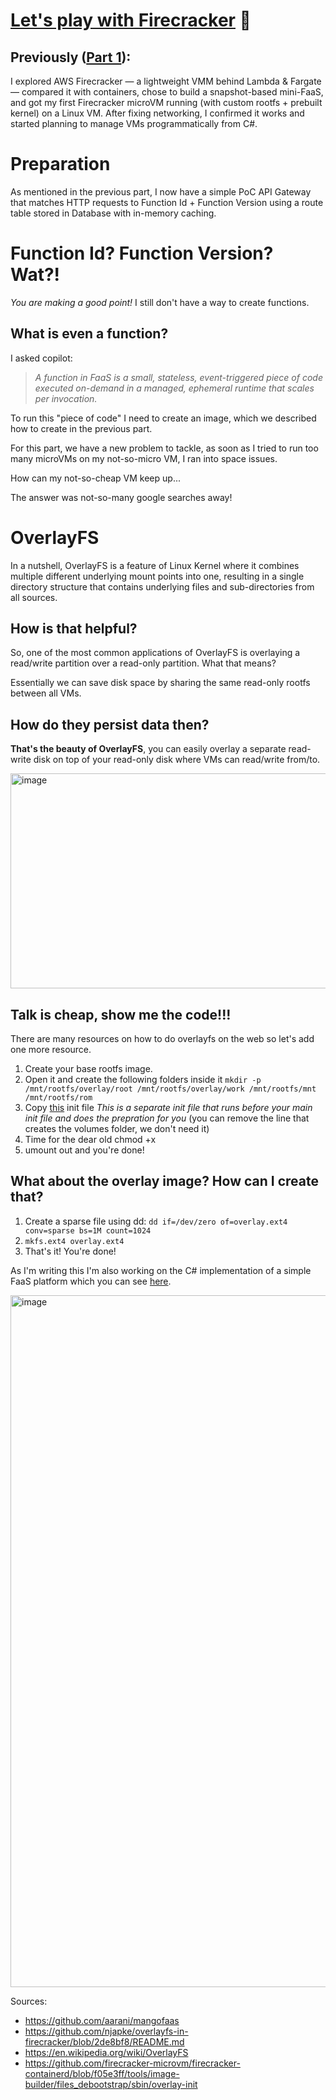 # [Let's play with Firecracker](https://github.com/aarani/MangoFaaS) 🧨

## Previously ([Part 1](https://github.com/aarani/aarani/blob/master/boring/firecracker-experiments-01.md)):

I explored AWS Firecracker — a lightweight VMM behind Lambda & Fargate — compared it with containers, chose to build a snapshot-based mini-FaaS, and got my first Firecracker microVM running (with custom rootfs + prebuilt kernel) on a Linux VM. After fixing networking, I confirmed it works and started planning to manage VMs programmatically from C#.

# Preparation

As mentioned in the previous part, I now have a simple PoC API Gateway that matches HTTP requests to Function Id + Function Version using a route table stored in Database with in-memory caching.

# Function Id? Function Version? Wat?!

*You are making a good point!* I still don't have a way to create functions.

## What is even a function?

I asked copilot:
> *A function in FaaS is a small, stateless, event-triggered piece of code executed on-demand in a managed, ephemeral runtime that scales per invocation.*

To run this "piece of code" I need to create an image, which we described how to create in the previous part.

For this part, we have a new problem to tackle, as soon as I tried to run too many microVMs on my not-so-micro VM, I ran into space issues.

How can my not-so-cheap VM keep up...

The answer was not-so-many google searches away!

# OverlayFS

In a nutshell, OverlayFS is a feature of Linux Kernel where it combines multiple different underlying mount points into one, resulting in a single directory structure that contains underlying files and sub-directories from all sources.

## How is that helpful?

So, one of the most common applications of OverlayFS is overlaying a read/write partition over a read-only partition. What that means? 

Essentially we can save disk space by sharing the same read-only rootfs between all VMs.

## How do they persist data then?

**That's the beauty of OverlayFS**, you can easily overlay a separate read-write disk on top of your read-only disk where VMs can read/write from/to.

<img width="784" height="344" alt="image" src="https://github.com/user-attachments/assets/1a2a56ea-b53f-4e5d-826b-9b0fb5d88d6b" />

## Talk is cheap, show me the code!!!

There are many resources on how to do overlayfs on the web so let's add one more resource.

1. Create your base rootfs image.
2. Open it and create the following folders inside it
   `mkdir -p /mnt/rootfs/overlay/root /mnt/rootfs/overlay/work /mnt/rootfs/mnt /mnt/rootfs/rom`
3. Copy [this](https://github.com/firecracker-microvm/firecracker-containerd/blob/f05e3ff/tools/image-builder/files_debootstrap/sbin/overlay-init) init file *This is a separate init file that runs before your main init file and does the prepration for you* (you can remove the line that creates the volumes folder, we don't need it)
4. Time for the dear old chmod +x
5. umount out and you're done!

## What about the overlay image? How can I create that?

1. Create a sparse file using dd:
   `dd if=/dev/zero of=overlay.ext4 conv=sparse bs=1M count=1024`
3. `mkfs.ext4 overlay.ext4`
4. That's it! You're done!


As I'm writing this I'm also working on the C# implementation of a simple FaaS platform which you can see [here](https://github.com/aarani/mangofaas).

<img width="1654" height="1107" alt="image" src="https://github.com/user-attachments/assets/a0efb973-b6ef-4af9-b20e-0e61aea3517f" />


Sources: 
  - https://github.com/aarani/mangofaas
  - https://github.com/njapke/overlayfs-in-firecracker/blob/2de8bf8/README.md
  - https://en.wikipedia.org/wiki/OverlayFS
  - https://github.com/firecracker-microvm/firecracker-containerd/blob/f05e3ff/tools/image-builder/files_debootstrap/sbin/overlay-init
